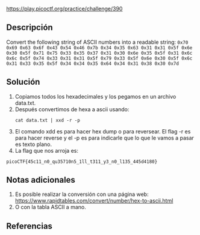 https://play.picoctf.org/practice/challenge/390
## Descripción
Convert the following string of ASCII numbers into a readable string: `0x70 0x69 0x63 0x6f 0x43 0x54 0x46 0x7b 0x34 0x35 0x63 0x31 0x31 0x5f 0x6e 0x30 0x5f 0x71 0x75 0x33 0x35 0x37 0x31 0x30 0x6e 0x35 0x5f 0x31 0x6c 0x6c 0x5f 0x74 0x33 0x31 0x31 0x5f 0x79 0x33 0x5f 0x6e 0x30 0x5f 0x6c 0x31 0x33 0x35 0x5f 0x34 0x34 0x35 0x64 0x34 0x31 0x38 0x30 0x7d`

## Solución
1. Copiamos todos los hexadecimales y los pegamos en un archivo data.txt.
2. Después convertimos de hexa a ascii usando:
	``` 
	cat data.txt | xxd -r -p
	```
3. El comando xdd es para hacer hex dump o para reversear. El flag -r es para hacer reverse y el -p es para indicarle que lo que le vamos a pasar es texto plano.
4. La flag que nos arroja es:
```
picoCTF{45c11_n0_qu35710n5_1ll_t311_y3_n0_l135_445d4180}
```


## Notas adicionales
1. Es posible realizar la conversión con una página web: https://www.rapidtables.com/convert/number/hex-to-ascii.html
2. O con la tabla ASCII a mano.
## Referencias

